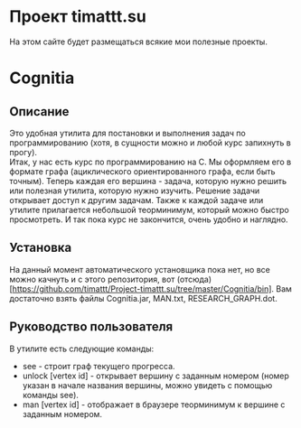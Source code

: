 # Проект timattt.su
На этом сайте будет размещаться всякие мои полезные проекты.
# Cognitia
## Описание
Это удобная утилита для постановки и выполнения задач по программированию (хотя, в сущности можно и любой курс запихнуть в прогу).   
Итак, у нас есть курс по программированию на С. Мы оформляем его в формате графа (ациклического ориентированного графа, если быть точным).
Теперь каждая его вершина - задача, которую нужно решить или полезная утилита, которую нужно изучить. Решение задачи открывает доступ к другим задачам.
Также к каждой задаче или утилите прилагается небольшой теорминимум, который можно быстро просмотреть.
И так пока курс не закончится, очень удобно и наглядно.
## Установка
На данный момент автоматического установщика пока нет, но все можно качнуть и с этого репозитория, вот (отсюда)[https://github.com/timattt/Project-timattt.su/tree/master/Cognitia/bin]. Вам достаточно взять файлы Cognitia.jar, MAN.txt, RESEARCH_GRAPH.dot.
## Руководство пользователя
В утилите есть следующие команды:    
* see - строит граф текущего прогресса.   
* unlock [vertex id] - открывает вершину с заданным номером (номер указан в начале названия вершины, можно увидеть с помощью команды see).   
* man [vertex id] - отображает в браузере теорминимум к вершине с заданным номером.   
